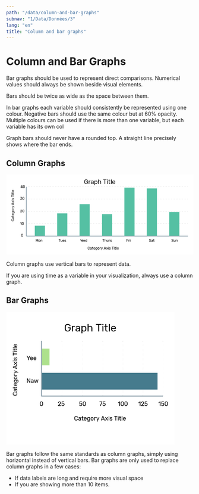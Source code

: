 ```yaml
---
path: "/data/column-and-bar-graphs"
subnav: "1/Data/Données/3"
lang: "en"
title: "Column and bar graphs"
---
```


# Column and Bar Graphs

Bar graphs should be used to represent direct comparisons. Numerical values should always be shown beside visual elements.

Bars should be twice as wide as the space between them.

In bar graphs each variable should consistently be represented using one colour. Negative bars should use the same colour but at 60% opacity. Multiple colours can be used if there is more than one variable, but each variable has its own col

Graph bars should never have a rounded top. A straight line precisely shows where the bar ends.

## Column Graphs

![Column Graph](../../../img\examples\column_graph.png)

Column graphs use vertical bars to represent data.

If you are using time as a variable in your visualization, always use a column graph.


## Bar Graphs

![Bar Graph](../../../img\examples\bar_graph.png)

Bar graphs follow the same standards as column graphs, simply using horizontal instead of vertical bars. Bar graphs are only used to replace column graphs in a few cases:

* If data labels are long and require more visual space
* If you are showing more than 10 items.
